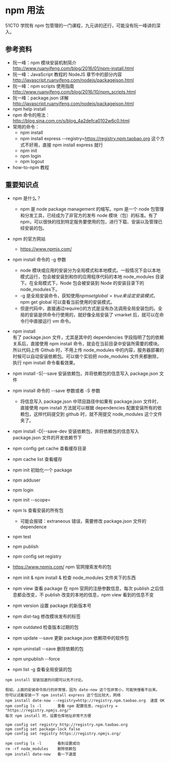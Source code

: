 # npm 用法

51CTO 学院有 npm 包管理的一门课程，九元讲的还行，可能没有阮一峰讲的深入。

## 参考资料

- 阮一峰：npm 模块安装机制简介  
  http://www.ruanyifeng.com/blog/2016/01/npm-install.html  
- 阮一峰：JavaScript 教程的 NodeJS 章节中的部分内容  
  http://javascript.ruanyifeng.com/nodejs/packagejson.html  
- 阮一峰：npm scripts 使用指南  
  http://www.ruanyifeng.com/blog/2016/10/npm_scripts.html  
- 阮一峰：package.json 详解  
  http://javascript.ruanyifeng.com/nodejs/packagejson.html  
- npm help install  
- npm 命令的用法：
  http://blog.sina.com.cn/s/blog_4a2defca0102w6c0.html
- 常用的命令：
  - npm install  
  - npm install express --registry=https://registry.npm.taobao.org 这个方式不好用，直接 npm install express 就行
  - npm init  
  - npm login  
  - npm logout  
- how-to-npm 教程  

## 重要知识点

- npm 是什么？  
  - npm 是 node package management 的缩写。npm 是一个 node 包管理和分发工具，已经成为了非官方的发布 node 模块（包）的标准。有了 npm，可以很快的找到特定服务要使用的包，进行下载、安装以及管理已经安装的包。

- npm 的官方网站  
  - https://www.npmjs.com/  
  
- npm install 命令的 -g 参数  
  - node 模块或应用的安装分为全局模式和本地模式。一般情况下会以本地模式运行，包会被安装到和你的应用程序代码的本地 node_modules 目录下。在全局模式下，Node 包会被安装到 Node 的安装目录下的node_modules下。
  - -g 是全局安装命令，获知使用$npm set global=true来设定安装模式，$npm get global 可以查看当前使用的安装模式。
  - 但是代码中，直接通过require()的方式是没有办法调用全局安装包的。全局的安装是供命令行使用的，就好像全局安装了 vmarket 后，就可以在命令行中直接运行 vm 命令。
  
- npm install  
  有了 package.json 文件，尤其是其中的 dependencies 字段指明了包的依赖关系后，直接使用 npm install 命令，就会在当前目录中安装所需要的模块。所以代码上传 Github 时，不用上传 node\_modules 中的内容，服务器部署的时候可以自动安装依赖包。可以做个实验把 node_modules 文件夹都删除，执行 npm install 命令看看效果。  
- npm install -S|--save 安装依赖包，并将依赖包的信息写入 package.json 文件  
- npm install 命令的 --save 参数或者 -S 参数  
  - 将信息写入 package.json 中项目路径中如果有 package.json 文件时，直接使用 npm install 方法就可以根据 dependencies 配置安装所有的依赖包，这样代码提交到 github 时，就不用提交 node_modules 这个文件夹了。  
- npm install -D|--save-dev 安装依赖包，并将依赖包的信息写入 package.json 文件的开发依赖节下  

- npm config get cache 查看缓存目录  
- npm cache list  查看缓存
- npm init 初始化一个 package  
- npm adduser  
- npm login  
- npm init --scope=<username>  
- npm ls 查看安装的所有包  
  - 可能会报错：extraneous 错误，需要修改 package.json 文件的 dependence  

- npm test  
- npm publish  
- npm config set registry  
- https://www.npmjs.com/ npm 官网搜索发布的包  
- npm init & npm install <published package> & 检查 node_modules 文件夹下的东西  
- npm view  查看 package 在 npm 官网的注册参数信息，每次 publish 之后信息都会改变，不 publish 改变的本地的信息，npm view 看到的信息不变  
- npm version <new version> 设置 package 的新版本号  
- npm dist-tag 修改模块发布的标签  
- npm outdated  检查版本过期的包  
- npm update --save 更新 package.json 依赖项中的软件包  
- npm uninstall --save 删除依赖的包  
- npm unpublish <package> --force  
- npm list -g 查看全局安装的包  

```
npm install 安装加速的问题可以先不讨论。

假如，上面的安装命令执行的非常慢，因为 date-now 这个包非常小，可能快慢看不出来。
你可以试着安装一下 npm install express 这个包比较大，网络
npm install date-now --registry=http://registry.npm.taobao.org  速度 OK
npm config ls -l       重看 npm 配置信息，registry = "https://registry.npmjs.org/"
每次 npm install 时，设置仓库地址非常不方便

npm config set registry http://registry.npm.taobao.org
npm config set package-lock false
npm config set registry https://registry.npmjs.org/

npm config ls -l       看到设置成功
rm -rf node_modules    删除依赖包
npm install date-now   看一下速度
```
